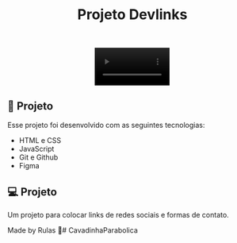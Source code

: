 <h1 align="center"> Projeto Devlinks </h1>


<br>

<p align="center">
  <video alt="faiska" src="./video/videos/Snaptik.app_7271238694550490374.mp4" width="30%" autoplay loop>
</p>

## 🚀 Projeto

Esse projeto foi desenvolvido com as seguintes tecnologias:

- HTML e CSS
- JavaScript
- Git e Github
- Figma

## 💻 Projeto

Um projeto para colocar links de redes sociais e formas de contato.

Made by Rulas :wave:#   C a v a d i n h a P a r a b o l i c a  
 